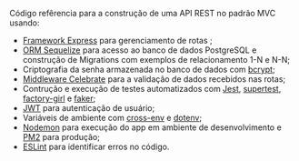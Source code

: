 Código refêrencia para a construção de uma API REST no padrão MVC usando:
 - [Framework Express](https://www.npmjs.com/package/express) para gerenciamento de rotas ;
 - [ORM Sequelize](https://www.npmjs.com/package/sequelize) para acesso ao banco de dados PostgreSQL e construção de Migrations com exemplos de relacionamento 1-N e N-N;
 - Criptografia da senha armazenada no banco de dados com [bcrypt](https://www.npmjs.com/package/bcryptjs);
 - [Middleware Celebrate](https://www.npmjs.com/package/celebrate) para a validação de dados recebidos nas rotas;
 - Contrução e execução de testes automatizados com [Jest](https://www.npmjs.com/package/jest), [supertest](https://www.npmjs.com/package/supertest), [factory-girl](https://www.npmjs.com/package/factory-girl) e [faker](https://www.npmjs.com/package/faker);
 - [JWT](https://www.npmjs.com/package/jsonwebtoken) para autenticação de usuário;
 - Variáveis de ambiente com [cross-env](https://www.npmjs.com/package/cross-env) e [dotenv](https://www.npmjs.com/package/dotenv);
 - [Nodemon](https://www.npmjs.com/package/nodemon) para execução do app em ambiente de desenvolvimento e [PM2](https://www.npmjs.com/package/pm2) para produção;
 - [ESLint](https://www.npmjs.com/package/eslint) para identificar erros no código.
